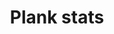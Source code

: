 ---
title: "Plank stats"
type: "toolbox"
layout: "single"
js_include: ["main", "toolbox-plank-stats"]
css_include: ["main", "toolbox-plank-stats"]
---